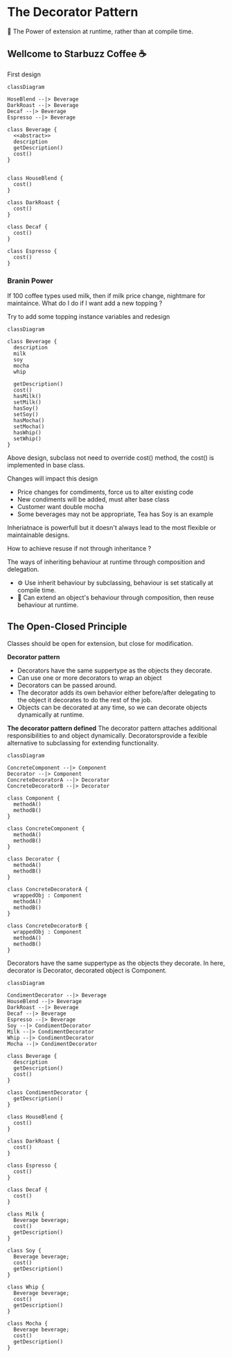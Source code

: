 # The Decorator Pattern

🤯 The Power of extension at runtime, rather than at compile time.

## Wellcome to Starbuzz Coffee ☕

First design

```mermaid
classDiagram

HoseBlend --|> Beverage
DarkRoast --|> Beverage
Decaf --|> Beverage
Espresso --|> Beverage

class Beverage {
  <<abstract>>
  description
  getDescription()
  cost()
}


class HouseBlend {
  cost()
}

class DarkRoast {
  cost()
}

class Decaf {
  cost()
}

class Espresso {
  cost()
}

```

### Branin Power
If 100 coffee types used milk, then if milk price change, nightmare for maintaince.
What do I do if I want add a new topping ?

Try to add some topping instance variables and redesign

```mermaid
classDiagram

class Beverage {
  description
  milk
  soy
  mocha
  whip

  getDescription()
  cost()
  hasMilk()
  setMilk()
  hasSoy()
  setSoy()
  hasMocha()
  setMocha()
  hasWhip()
  setWhip()
}
```
Above design, subclass not need to override cost() method, the cost() is implemented in base class.

Changes will impact this design
- Price changes for comdiments, force us to alter existing code
- New condiments will be added, must alter base class
- Customer want double mocha
- Some beverages may not be appropriate, Tea has Soy is an example

Inheriatnace is powerfull but it doesn't always lead to the most flexible or maintainable designs.

How to achieve resuse if not through inheritance ?

The ways of inheriting behaviour at runtime through composition and delegation.

- ⚙️ Use inherit behaviour by subclassing, behaviour is set statically at compile time.
- 🦄 Can extend an object's behaviour through composition, then reuse behaviour at runtime.

## The Open-Closed Principle
Classes should be open for extension, but close for modification.

**Decorator pattern**
- Decorators have the same suppertype as the objects they decorate.
- Can use one or more decorators to wrap an object
- Decorators can be passed around.
- The decorator adds its own behavior either before/after delegating to the object it decorates to do the rest of the job.
- Objects can be decorated at any time, so we can decorate objects dynamically at runtime.

**The decorator pattern defined**
The decorator pattern attaches additional responsibilities to and object dynamically. Decoratorsprovide a fexible alternative to subclassing for extending functionality.

```mermaid
classDiagram

ConcreteComponent --|> Component
Decorator --|> Component
ConcreteDecoratorA --|> Decorator
ConcreteDecoratorB --|> Decorator

class Component {
  methodA()
  methodB()
}

class ConcreteComponent {
  methodA()
  methodB()
}

class Decorator {
  methodA()
  methodB()
}

class ConcreteDecoratorA {
  wrappedObj : Component
  methodA()
  methodB()
}

class ConcreteDecoratorB {
  wrappedObj : Component
  methodA()
  methodB()
}

```
Decorators have the same suppertype as the objects they decorate. In here, decorator is Decorator, decorated object is Component.

```mermaid
classDiagram

CondimentDecorator --|> Beverage
HouseBlend --|> Beverage
DarkRoast --|> Beverage
Decaf --|> Beverage
Espresso --|> Beverage
Soy --|> CondimentDecorator
Milk --|> CondimentDecorator
Whip --|> CondimentDecorator
Mocha --|> CondimentDecorator

class Beverage {
  description
  getDescription()
  cost()
}

class CondimentDecorator {
  getDescription()
}

class HouseBlend {
  cost()
}

class DarkRoast {
  cost()
}

class Espresso {
  cost()
}

class Decaf {
  cost()
}

class Milk {
  Beverage beverage;
  cost()
  getDescription()
}

class Soy {
  Beverage beverage;
  cost()
  getDescription()
}

class Whip {
  Beverage beverage;
  cost()
  getDescription()
}

class Mocha {
  Beverage beverage;
  cost()
  getDescription()
}

```
